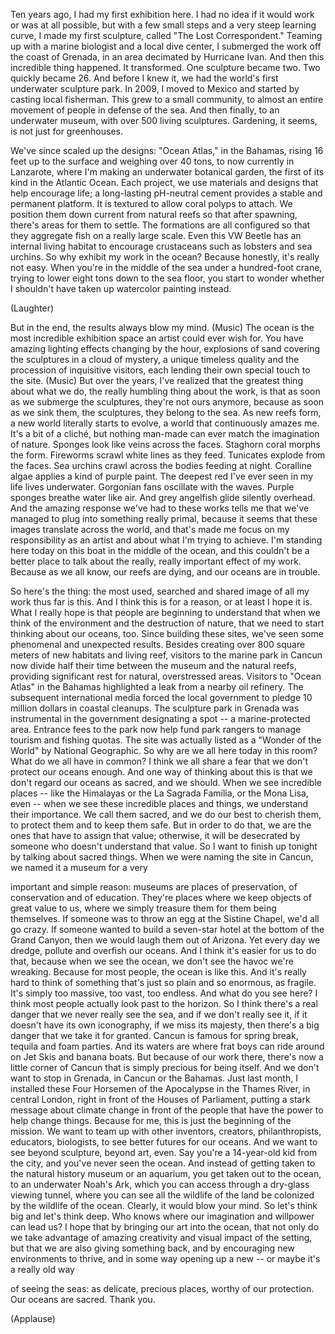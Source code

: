 
Ten years ago,
I had my first exhibition here.
I had no idea if it would work
or was at all possible,
but with a few small steps
and a very steep learning curve,
I made my first sculpture,
called &quot;The Lost Correspondent.&quot;
Teaming up with a marine biologist
and a local dive center,
I submerged the work
off the coast of Grenada,
in an area decimated by Hurricane Ivan.
And then this incredible thing happened.
It transformed.
One sculpture became two.
Two quickly became 26.
And before I knew it,
we had the world&#39;s first
underwater sculpture park.
In 2009, I moved to Mexico
and started by casting local fisherman.
This grew to a small community,
to almost an entire movement of people
in defense of the sea.
And then finally, to an underwater museum,
with over 500 living sculptures.
Gardening, it seems,
is not just for greenhouses.

We&#39;ve since scaled up the designs:
&quot;Ocean Atlas,&quot; in the Bahamas,
rising 16 feet up to the surface
and weighing over 40 tons,
to now currently in Lanzarote,
where I&#39;m making
an underwater botanical garden,
the first of its kind
in the Atlantic Ocean.
Each project, we use materials
and designs that help encourage life;
a long-lasting pH-neutral cement
provides a stable and permanent platform.
It is textured to allow
coral polyps to attach.
We position them down current
from natural reefs
so that after spawning,
there&#39;s areas for them to settle.
The formations are all configured
so that they aggregate fish
on a really large scale.
Even this VW Beetle
has an internal living habitat
to encourage crustaceans
such as lobsters and sea urchins.
So why exhibit my work in the ocean?
Because honestly, it&#39;s really not easy.
When you&#39;re in the middle of the sea
under a hundred-foot crane,
trying to lower eight tons
down to the sea floor,
you start to wonder whether I shouldn&#39;t
have taken up watercolor painting instead.

(Laughter)

But in the end, the results
always blow my mind.
(Music)
The ocean is the most
incredible exhibition space
an artist could ever wish for.
You have amazing lighting effects
changing by the hour,
explosions of sand covering
the sculptures in a cloud of mystery,
a unique timeless quality
and the procession
of inquisitive visitors,
each lending their own
special touch to the site.
(Music)
But over the years,
I&#39;ve realized that the greatest
thing about what we do,
the really humbling thing about the work,
is that as soon as we
submerge the sculptures,
they&#39;re not ours anymore,
because as soon as we sink them,
the sculptures, they belong to the sea.
As new reefs form, a new world
literally starts to evolve,
a world that continuously amazes me.
It&#39;s a bit of a cliché,
but nothing man-made
can ever match the imagination of nature.
Sponges look like veins across the faces.
Staghorn coral morphs the form.
Fireworms scrawl white lines as they feed.
Tunicates explode from the faces.
Sea urchins crawl across
the bodies feeding at night.
Coralline algae applies
a kind of purple paint.
The deepest red I&#39;ve ever seen
in my life lives underwater.
Gorgonian fans oscillate with the waves.
Purple sponges breathe water like air.
And grey angelfish
glide silently overhead.
And the amazing response
we&#39;ve had to these works
tells me that we&#39;ve managed
to plug into something really primal,
because it seems that these images
translate across the world,
and that&#39;s made me focus
on my responsibility as an artist
and about what I&#39;m trying to achieve.
I&#39;m standing here today on this boat
in the middle of the ocean,
and this couldn&#39;t be a better place
to talk about the really,
really important effect of my work.
Because as we all know,
our reefs are dying,
and our oceans are in trouble.

So here&#39;s the thing:
the most used, searched and shared image
of all my work thus far is this.
And I think this is for a reason,
or at least I hope it is.
What I really hope is that people
are beginning to understand
that when we think of the environment
and the destruction of nature,
that we need to start thinking
about our oceans, too.
Since building these sites,
we&#39;ve seen some phenomenal
and unexpected results.
Besides creating over 800 square meters
of new habitats and living reef,
visitors to the marine park in Cancun
now divide half their time
between the museum and the natural reefs,
providing significant rest
for natural, overstressed areas.
Visitors to &quot;Ocean Atlas&quot;
in the Bahamas highlighted a leak
from a nearby oil refinery.
The subsequent international media
forced the local government
to pledge 10 million dollars
in coastal cleanups.
The sculpture park in Grenada
was instrumental
in the government designating a spot --
a marine-protected area.
Entrance fees to the park
now help fund park rangers
to manage tourism and fishing quotas.
The site was actually listed
as a &quot;Wonder of the World&quot;
by National Geographic.
So why are we all here today in this room?
What do we all have in common?
I think we all share a fear
that we don&#39;t protect our oceans enough.
And one way of thinking about this
is that we don&#39;t regard
our oceans as sacred,
and we should.
When we see incredible places --
like the Himalayas
or the La Sagrada Família,
or the Mona Lisa, even --
when we see these incredible
places and things,
we understand their importance.
We call them sacred,
and we do our best
to cherish them, to protect them
and to keep them safe.
But in order to do that,
we are the ones that have
to assign that value;
otherwise, it will be desecrated
by someone who doesn&#39;t
understand that value.
So I want to finish up tonight
by talking about sacred things.
When we were naming the site in Cancun,
we named it a museum for a very

important and simple reason:
museums are places of preservation,
of conservation and of education.
They&#39;re places where we keep
objects of great value to us,
where we simply treasure them
for them being themselves.
If someone was to throw
an egg at the Sistine Chapel,
we&#39;d all go crazy.
If someone wanted
to build a seven-star hotel
at the bottom of the Grand Canyon,
then we would laugh them out of Arizona.
Yet every day we dredge, pollute
and overfish our oceans.
And I think it&#39;s easier for us to do that,
because when we see the ocean,
we don&#39;t see the havoc we&#39;re wreaking.
Because for most people,
the ocean is like this.
And it&#39;s really hard
to think of something that&#39;s just
so plain and so enormous, as fragile.
It&#39;s simply too massive,
too vast, too endless.
And what do you see here?
I think most people actually
look past to the horizon.
So I think there&#39;s a real danger
that we never really see the sea,
and if we don&#39;t really see it,
if it doesn&#39;t have its own iconography,
if we miss its majesty,
then there&#39;s a big danger
that we take it for granted.
Cancun is famous for spring break,
tequila and foam parties.
And its waters are where frat boys
can ride around on Jet Skis
and banana boats.
But because of our work there,
there&#39;s now a little corner of Cancun
that is simply precious for being itself.
And we don&#39;t want to stop in Grenada,
in Cancun or the Bahamas.
Just last month, I installed
these Four Horsemen of the Apocalypse
in the Thames River,
in central London, right in front
of the Houses of Parliament,
putting a stark message
about climate change
in front of the people that have
the power to help change things.
Because for me, this is just
the beginning of the mission.
We want to team up with other inventors,
creators, philanthropists,
educators, biologists,
to see better futures for our oceans.
And we want to see beyond sculpture,
beyond art, even.
Say you&#39;re a 14-year-old kid from the city,
and you&#39;ve never seen the ocean.
And instead of getting taken
to the natural history museum
or an aquarium,
you get taken out to the ocean,
to an underwater Noah&#39;s Ark,
which you can access
through a dry-glass viewing tunnel,
where you can see
all the wildlife of the land
be colonized by the wildlife of the ocean.
Clearly, it would blow your mind.
So let&#39;s think big and let&#39;s think deep.
Who knows where our imagination
and willpower can lead us?
I hope that by bringing
our art into the ocean,
that not only do we take advantage
of amazing creativity
and visual impact of the setting,
but that we are also
giving something back,
and by encouraging
new environments to thrive,
and in some way opening up a new --
or maybe it&#39;s a really old way

of seeing the seas:
as delicate, precious places,
worthy of our protection.
Our oceans are sacred.
Thank you.

(Applause)

